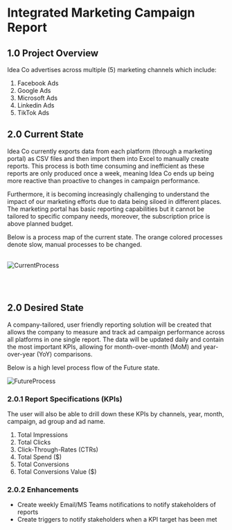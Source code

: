 # Integrated Marketing Campaign Report

## 1.0 Project Overview
Idea Co advertises across multiple (5) marketing channels which include:
1.	Facebook Ads
2.	Google Ads
3.	Microsoft Ads
4.	Linkedin Ads
5.	TikTok Ads

## 2.0 Current State
Idea Co currently exports data from each platform (through a marketing portal) as CSV files and then import them into Excel to manually create reports. This process is both time consuming and inefficient as these reports are only produced once a week, meaning Idea Co ends up being more reactive than proactive to changes in campaign performance.
<p>Furthermore, it is becoming increasingly challenging to understand the impact of our marketing efforts due to data being siloed in different places.
The marketing portal has basic reporting capabilities but it cannot be tailored to specific company needs, moreover, the subscription price is above planned budget.
<p> Below is a process map of the current state. The orange colored processes denote slow, manual processes to be changed.
<br>
<br>

![CurrentProcess](https://github.com/omari20/marketing_campaign_integrated_report/assets/74761870/77f77af9-f587-4cdd-b1e3-f392c86c7651)


<br>
<br>

## 2.0 Desired State
A company-tailored, user friendly reporting solution will be created that allows the company to measure and track ad campaign performance across all platforms in one single report. The data will be updated daily and contain the most important KPIs, allowing for month-over-month (MoM) and year-over-year (YoY) comparisons. 
<p>Below is a high level process flow of the Future state.
<br>


![FutureProcess](https://github.com/omari20/marketing_campaign_integrated_report/assets/74761870/d232e3bd-4098-4655-8c87-e4ac318a66d9)

### 2.0.1 Report Specifications (KPIs)
The user will also be able to drill down these KPIs by channels, year, month, campaign, ad group and ad name.
1. Total Impressions
2. Total Clicks
3. Click-Through-Rates (CTRs)
4. Total Spend ($)
5. Total Conversions
6. Total Conversions Value ($)

### 2.0.2 Enhancements
- Create weekly Email/MS Teams notifications to notify stakeholders of reports
- Create triggers to notify stakeholders when a KPI target has been met 

